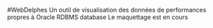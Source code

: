#WebDelphes
Un outil de visualisation des données de performances propres à Oracle RDBMS database
Le maquettage est en cours
